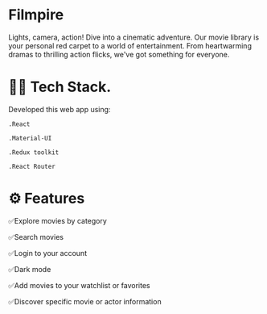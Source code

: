 # Filmpire

Lights, camera, action! Dive into a cinematic adventure. Our movie library is your personal red carpet to a world of entertainment. From heartwarming dramas to thrilling action flicks, we've got something for everyone.
 

# 👨‍💻 Tech Stack. 

Developed this web app using:
   
    .React
    
    .Material-UI
    
    .Redux toolkit
    
    .React Router

# ⚙️ Features


✅Explore movies by category

✅Search movies 

✅Login to your account 

✅Dark mode

✅Add movies to your watchlist or favorites 

✅Discover specific movie or actor information 

